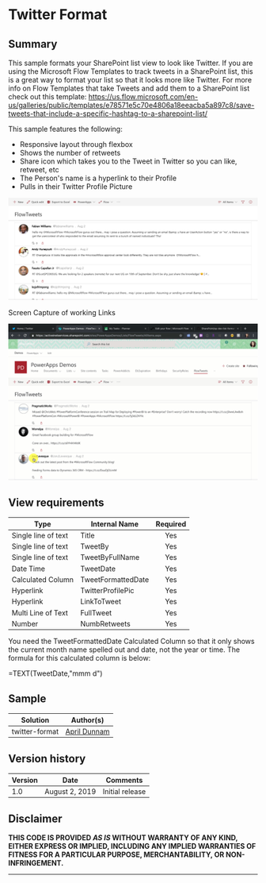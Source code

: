 # Twitter Format

## Summary
This sample formats your SharePoint list view to look like Twitter.  If you are using the Microsoft Flow Templates to track tweets in a SharePoint list, this is a great way to format your list so that it looks more like Twitter.  For more info on Flow Templates that take Tweets and add them to a SharePoint list check out this template: https://us.flow.microsoft.com/en-us/galleries/public/templates/e78571e5c70e4806a18eeacba5a897c8/save-tweets-that-include-a-specific-hashtag-to-a-sharepoint-list/

This sample features the following:
- Responsive layout through flexbox
- Shows the number of retweets
- Share icon which takes you to the Tweet in Twitter so you can like, retweet, etc
- The Person's name is a hyperlink to their Profile
- Pulls in their Twitter Profile Picture

![Twitter Format Screenshot](./twitterFormat.png)

Screen Capture of working Links

![Twitter Format Screenshot](./SPTwitter.gif)


## View requirements

|Type|Internal Name|Required|
|---|---|:---:|
|Single line of text|Title|Yes|
|Single line of text|TweetBy|Yes|
|Single line of text|TweetByFullName|Yes|
|Date Time|TweetDate|Yes|
|Calculated Column|TweetFormattedDate|Yes|
|Hyperlink|TwitterProfilePic|Yes|
|Hyperlink|LinkToTweet|Yes|
|Multi Line of Text|FullTweet|Yes|
|Number|NumbRetweets|Yes|

You need the TweetFormattedDate Calculated Column so that it only shows the current month name spelled out and date, not the year or time. The formula for this calculated column is below:

=TEXT(TweetDate,"mmm d")


## Sample

Solution|Author(s)
--------|---------
twitter-format | [April Dunnam](https://twitter.com/aprildunnam)

## Version history

Version|Date|Comments
-------|----|--------
1.0|August 2, 2019 |Initial release

## Disclaimer
**THIS CODE IS PROVIDED *AS IS* WITHOUT WARRANTY OF ANY KIND, EITHER EXPRESS OR IMPLIED, INCLUDING ANY IMPLIED WARRANTIES OF FITNESS FOR A PARTICULAR PURPOSE, MERCHANTABILITY, OR NON-INFRINGEMENT.**

---
